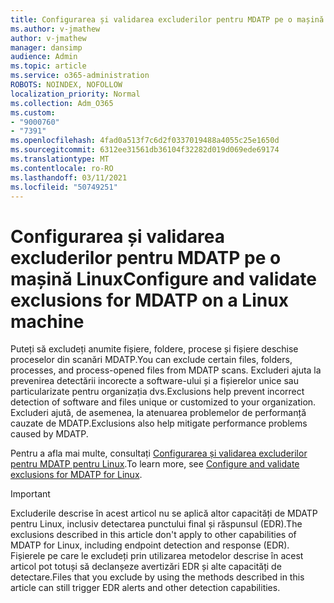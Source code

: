 ```yaml
---
title: Configurarea și validarea excluderilor pentru MDATP pe o mașină Linux
ms.author: v-jmathew
author: v-jmathew
manager: dansimp
audience: Admin
ms.topic: article
ms.service: o365-administration
ROBOTS: NOINDEX, NOFOLLOW
localization_priority: Normal
ms.collection: Adm_O365
ms.custom:
- "9000760"
- "7391"
ms.openlocfilehash: 4fad0a513f7c6d2f0337019488a4055c25e1650d
ms.sourcegitcommit: 6312ee31561db36104f32282d019d069ede69174
ms.translationtype: MT
ms.contentlocale: ro-RO
ms.lasthandoff: 03/11/2021
ms.locfileid: "50749251"
---
```

# <a name="configure-and-validate-exclusions-for-mdatp-on-a-linux-machine"></a><span data-ttu-id="0fc9a-102">Configurarea și validarea excluderilor pentru MDATP pe o mașină Linux</span><span class="sxs-lookup"><span data-stu-id="0fc9a-102">Configure and validate exclusions for MDATP on a Linux machine</span></span>

<span data-ttu-id="0fc9a-103">Puteți să excludeți anumite fișiere, foldere, procese și fișiere deschise proceselor din scanări MDATP.</span><span class="sxs-lookup"><span data-stu-id="0fc9a-103">You can exclude certain files, folders, processes, and process-opened files from MDATP scans.</span></span> <span data-ttu-id="0fc9a-104">Excluderi ajuta la prevenirea detectării incorecte a software-ului și a fișierelor unice sau particularizate pentru organizația dvs.</span><span class="sxs-lookup"><span data-stu-id="0fc9a-104">Exclusions help prevent incorrect detection of software and files unique or customized to your organization.</span></span> <span data-ttu-id="0fc9a-105">Excluderi ajută, de asemenea, la atenuarea problemelor de performanță cauzate de MDATP.</span><span class="sxs-lookup"><span data-stu-id="0fc9a-105">Exclusions also help mitigate performance problems caused by MDATP.</span></span>

<span data-ttu-id="0fc9a-106">Pentru a afla mai multe, consultați [Configurarea și validarea excluderilor pentru MDATP pentru Linux](https://go.microsoft.com/fwlink/?linkid=2144517).</span><span class="sxs-lookup"><span data-stu-id="0fc9a-106">To learn more, see [Configure and validate exclusions for MDATP for Linux](https://go.microsoft.com/fwlink/?linkid=2144517).</span></span>

> [!IMPORTANT]
> <span data-ttu-id="0fc9a-107">Excluderile descrise în acest articol nu se aplică altor capacități de MDATP pentru Linux, inclusiv detectarea punctului final și răspunsul (EDR).</span><span class="sxs-lookup"><span data-stu-id="0fc9a-107">The exclusions described in this article don't apply to other capabilities of MDATP for Linux, including endpoint detection and response (EDR).</span></span> <span data-ttu-id="0fc9a-108">Fișierele pe care le excludeți prin utilizarea metodelor descrise în acest articol pot totuși să declanșeze avertizări EDR și alte capacități de detectare.</span><span class="sxs-lookup"><span data-stu-id="0fc9a-108">Files that you exclude by using the methods described in this article can still trigger EDR alerts and other detection capabilities.</span></span>
